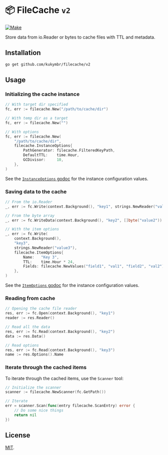 # 📦 FileCache `v2`

[![Make](https://github.com/kukymbr/filecache/actions/workflows/make.yml/badge.svg)](https://github.com/kukymbr/filecache/actions/workflows/make.yml)

Store data from io.Reader or bytes to cache files with TTL and metadata.

## Installation

```sh
go get github.com/kukymbr/filecache/v2 
```

## Usage

### Initializing the cache instance

```go
// With target dir specified
fc, err := filecache.New("/path/to/cache/dir")
```

```go
// With temp dir as a target
fc, err := filecache.New("")
```

```go
// With options
fc, err := filecache.New(
	"/path/to/cache/dir",
    filecache.InstanceOptions{
        PathGenerator: filecache.FilteredKeyPath,
        DefaultTTL:    time.Hour,
        GCDivisor:     10,
    },
)
```

See the [`InstanceOptions` godoc](options.go) for the instance configuration values.

### Saving data to the cache

```go
// From the io.Reader
_, err := fc.Write(context.Background(), "key1", strings.NewReader("value1"))
```

```go
// From the byte array
_, err := fc.WriteData(context.Background(), "key2", []byte("value2"))
```

```go
// With the item options
_, err := fc.Write(
    context.Background(), 
    "key3", 
    strings.NewReader("value3"),
    filecache.ItemOptions{
        Name:   "Key 3",
        TTL:    time.Hour * 24,
        Fields: filecache.NewValues("field1", "val1", "field2", "val2"),
    },
)
```

See the [`ItemOptions` godoc](options.go) for the instance configuration values.

### Reading from cache

```go
// Opening the cache file reader
res, err := fc.Open(context.Background(), "key1")
reader := res.Reader()
```

```go
// Read all the data
res, err := fc.Read(context.Background(), "key2")
data := res.Data()
```

```go
// Read options
res, err := fc.Read(context.Background(), "key3")
name := res.Options().Name
```

### Iterate through the cached items

To iterate through the cached items, use the `Scanner` tool:

```go
// Initialize the scanner
scanner := filecache.NewScanner(fc.GetPath())

// Iterate
err = scanner.Scan(func(entry filecache.ScanEntry) error {
    // Do some nice things  
    return nil
})
```

## License

[MIT](/LICENSE).